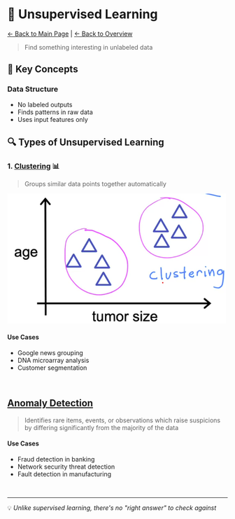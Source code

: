 #  🧩 Unsupervised Learning

[← Back to Main Page](../README.md) | [← Back to Overview](../machine_learning.md)

> Find something interesting in unlabeled data

## 📝 Key Concepts

### Data Structure
- No labeled outputs
- Finds patterns in raw data
- Uses input features only

## 🔍 Types of Unsupervised Learning

### 1. [Clustering](clustering/README.MD) 📊
> Groups similar data points together automatically

<img src="images/cluster_ex.png" alt="cluster example" width="500"/>

#### Use Cases
- Google news grouping
- DNA microarray analysis
- Customer segmentation

<br>

## [Anomaly Detection](anomaly_detection/README.md)
> Identifies rare items, events, or observations which raise suspicions by differing significantly from the majority of the data

#### Use Cases
- Fraud detection in banking
- Network security threat detection
- Fault detection in manufacturing

<br>

---
💡 _Unlike supervised learning, there's no "right answer" to check against_
